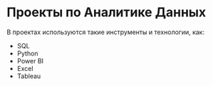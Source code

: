 # Проекты по Аналитике Данных

В проектах используются такие инструменты и технологии, как:

- SQL
- Python
- Power BI
- Excel
- Tableau